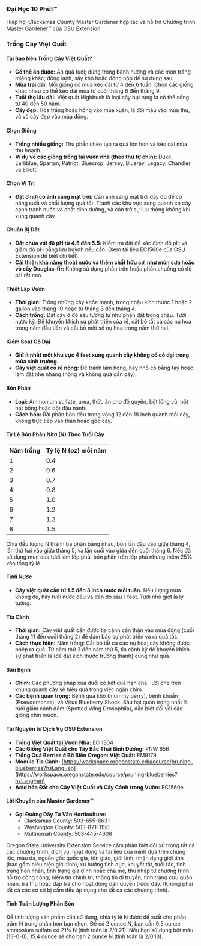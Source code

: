 ### Đại Học 10 Phút™  
Hiệp hội Clackamas County Master Gardener hợp tác và hỗ trợ Chương trình Master Gardener™ của OSU Extension  

### Trồng Cây Việt Quất  

#### Tại Sao Nên Trồng Cây Việt Quất?  
- **Có thể ăn được:** Ăn quả tươi; dùng trong bánh nướng và các món tráng miệng khác; đông lạnh, sấy khô hoặc đóng hộp để sử dụng sau.  
- **Mùa trái dài:** Mỗi giống có mùa kéo dài từ 4 đến 6 tuần. Chọn các giống khác nhau có thể kéo dài mùa từ cuối tháng 6 đến tháng 9.  
- **Tuổi thọ lâu dài:** Việt quất Highbush là loại cây bụi rụng lá có thể sống từ 40 đến 50 năm.  
- **Cây đẹp:** Hoa trắng hoặc hồng vào mùa xuân, lá đổi màu vào mùa thu, và vỏ cây đẹp vào mùa đông.  

#### Chọn Giống  
- **Trồng nhiều giống:** Thụ phấn chéo tạo ra quả lớn hơn và kéo dài mùa thu hoạch.  
- **Ví dụ về các giống trồng tại vườn nhà (theo thứ tự chín):** Duke, Earliblue, Spartan, Patriot, Bluecrop, Jersey, Blueray, Legacy, Chandler và Elliott.  

#### Chọn Vị Trí  
- **Đặt ở nơi có ánh sáng mặt trời:** Cần ánh sáng mặt trời đầy đủ để có năng suất và chất lượng quả tốt. Tránh các khu vực xung quanh có cây cạnh tranh nước và chất dinh dưỡng, và cản trở sự lưu thông không khí xung quanh cây.  

#### Chuẩn Bị Đất  
- **Đất chua với độ pH từ 4.5 đến 5.5:** Kiểm tra đất để xác định độ pH và giảm độ pH bằng lưu huỳnh nếu cần. (Xem tài liệu EC1560e của OSU Extension để biết chi tiết).  
- **Cải thiện khả năng thoát nước và thêm chất hữu cơ, như mùn cưa hoặc vỏ cây Douglas-fir:** Không sử dụng phân trộn hoặc phân chuồng có độ pH rất cao.  

#### Thiết Lập Vườn  
- **Thời gian:** Trồng những cây khỏe mạnh, trong chậu kích thước 1 hoặc 2 gallon vào tháng 10 hoặc từ tháng 3 đến tháng 4.  
- **Cách trồng:** Đặt cây ở độ sâu tương tự như phần đất trong chậu. Tưới nước kỹ. Để khuyến khích sự phát triển của rễ, cắt bỏ tất cả các nụ hoa trong năm đầu tiên và cắt bỏ một số nụ hoa trong năm thứ hai.  

#### Kiểm Soát Cỏ Dại  
- **Giữ ít nhất một khu vực 4 feet xung quanh cây không có cỏ dại trong mùa sinh trưởng.**  
- **Cây việt quất có rễ nông:** Để tránh làm hỏng, hãy nhổ cỏ bằng tay hoặc làm đất nhẹ nhàng (nông và không quá gần cây).  

#### Bón Phân  
- **Loại:** Ammonium sulfate, urea, thức ăn cho đỗ quyên, bột lông vũ, bột hạt bông hoặc bột đậu nành.  
- **Cách bón:** Rải phân bón đều trong vòng 12 đến 18 inch quanh mỗi cây, không trực tiếp vào thân hoặc gốc cây.  

#### Tỷ Lệ Bón Phân Nitơ (N) Theo Tuổi Cây  

| Năm trồng | Tỷ lệ N (oz) mỗi năm |  
|-----------|-----------------------|  
| 1         | 0.4                   |  
| 2         | 0.6                   |  
| 3         | 0.7                   |  
| 4         | 0.8                   |  
| 5         | 1.0                   |  
| 6         | 1.2                   |  
| 7         | 1.3                   |  
| 8         | 1.5                   |  

Chia đều lượng N thành ba phần bằng nhau, bón lần đầu vào giữa tháng 4, lần thứ hai vào giữa tháng 5, và lần cuối vào giữa đến cuối tháng 6. Nếu đã sử dụng mùn cưa tươi làm lớp phủ, bón phân trên lớp phủ nhưng thêm 25% vào tổng tỷ lệ.  

#### Tưới Nước  
- **Cây việt quất cần từ 1.5 đến 3 inch nước mỗi tuần.** Nếu lượng mưa không đủ, hãy tưới nước đều và đến độ sâu 1 foot. Tưới nhỏ giọt là lý tưởng.  

#### Tỉa Cành  
- **Thời gian:** Cây việt quất cần được tỉa cành cẩn thận vào mùa đông (cuối tháng 11 đến cuối tháng 2) để đảm bảo sự phát triển và ra quả tốt.  
- **Cách thực hiện:** Năm trồng: Cắt bỏ tất cả các nụ hoa; cây không được phép ra quả. Từ năm thứ 2 đến năm thứ 5, tỉa cành kỹ để khuyến khích sự phát triển lá (để đạt kích thước trưởng thành) cũng như quả.  

#### Sâu Bệnh  
- **Chim:** Các phương pháp xua đuổi có kết quả hạn chế; lưới che trên khung quanh cây sẽ hiệu quả trong việc ngăn chim.  
- **Các bệnh quan trọng:** Bệnh quả khô (mummy berry), bệnh khuẩn (Pseudomonas), và Virus Blueberry Shock. Sâu hại quan trọng nhất là ruồi giấm cánh đốm (Spotted Wing Drosophila), đặc biệt đối với các giống chín muộn.  

#### Tài Nguyên từ Dịch Vụ OSU Extension  
- **Trồng Việt Quất tại Vườn Nhà:** EC 1304  
- **Các Giống Việt Quất cho Tây Bắc Thái Bình Dương:** PNW 656  
- **Trồng Quả Berries ở Bờ Biển Oregon: Việt Quất:** EM9179  
- **Module Tỉa Cành:** [https://workspace.oregonstate.edu/course/pruning-blueberries?hsLang=en](https://workspace.oregonstate.edu/course/pruning-blueberries?hsLang=en)  
- **Acid hóa Đất cho Cây Việt Quất và Cây Cảnh trong Vườn:** EC1560e  

#### Lời Khuyên của Master Gardener™  
- **Gọi Đường Dây Tư Vấn Horticulture:**  
  - Clackamas County: 503-655-8631  
  - Washington County: 503-821-1150  
  - Multnomah County: 503-445-4608  

Oregon State University Extension Service cấm phân biệt đối xử trong tất cả các chương trình, dịch vụ, hoạt động và tài liệu của mình dựa trên chủng tộc, màu da, nguồn gốc quốc gia, tôn giáo, giới tính, nhận dạng giới tính (bao gồm biểu hiện giới tính), xu hướng tình dục, khuyết tật, tuổi tác, tình trạng hôn nhân, tình trạng gia đình hoặc cha mẹ, thu nhập từ chương trình hỗ trợ công cộng, niềm tin chính trị, thông tin di truyền, tình trạng cựu quân nhân, trả thù hoặc đáp trả cho hoạt động dân quyền trước đây. (Không phải tất cả các cơ sở bị cấm đều áp dụng cho tất cả các chương trình).  

#### Tính Toán Lượng Phân Bón  
Để tính lượng sản phẩm cần sử dụng, chia tỷ lệ N được đề xuất cho phần trăm N trong phân bón bạn chọn. Để có 2 ounce N, bạn cần 9.5 ounce ammonium sulfate có 21% N (tính toán là 2/0.21). Nếu bạn sử dụng bột máu (13-0-0), 15.4 ounce sẽ cho bạn 2 ounce N (tính toán là 2/0.13).
